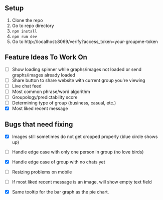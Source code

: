## Setup
1. Clone the repo
2. Go to repo directory
3. `npm install`
4. `npm run dev`
5. Go to http://localhost:8069/verify?access_token=your-groupme-token

## Feature Ideas To Work On
- [ ] Show loading spinner while graphs/images not loaded or send graphs/images already loaded
- [ ] Share button to share website with current group you're viewing
- [ ] Live chat feed
- [ ] Most common phrase/word algorithm
- [ ] Groupology/predictability score
- [ ] Determining type of group (business, casual, etc.)
- [x] Most liked recent message

## Bugs that need fixing
- [x] Images still sometimes do not get cropped properly (blue circle shows up)
- [ ] Handle edge case with only one person in group (no love birds)
- [x] Handle edge case of group with no chats yet
- [ ] Resizing problems on mobile
- [ ] If most liked recent message is an image, will show empty text field
- [x] Same tooltip for the bar graph as the pie chart.

